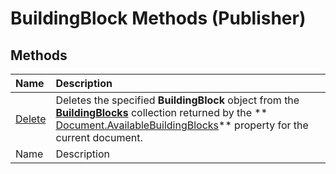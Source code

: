 
# BuildingBlock Methods (Publisher)

## Methods



|**Name**|**Description**|
|:-----|:-----|
| [Delete](1c108953-fdac-3b7c-67e6-2e5ff5133881.md)|Deletes the specified  **BuildingBlock** object from the **[BuildingBlocks](05841850-c5a1-f1f0-6a57-a4f16e76a1df.md)** collection returned by the ** [Document.AvailableBuildingBlocks](dab447d9-f044-4a40-8876-a96f233b8d2e.md)** property for the current document.|
|Name|Description|
